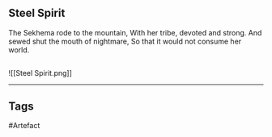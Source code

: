 ## Steel Spirit
The Sekhema rode to the mountain,
With her tribe, devoted and strong.
And sewed shut the mouth of nightmare,
So that it would not consume her world.
## 
![[Steel Spirit.png]]

---
## Tags
#Artefact